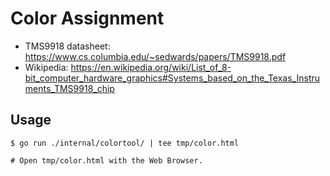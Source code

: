 # Color Assignment

* TMS9918 datasheet: <https://www.cs.columbia.edu/~sedwards/papers/TMS9918.pdf>
* Wikipedia: <https://en.wikipedia.org/wiki/List_of_8-bit_computer_hardware_graphics#Systems_based_on_the_Texas_Instruments_TMS9918_chip>

## Usage

```console
$ go run ./internal/colortool/ | tee tmp/color.html

# Open tmp/color.html with the Web Browser.
```
